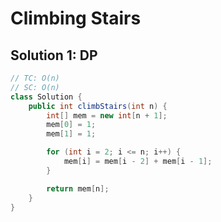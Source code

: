 # Climbing Stairs

## Solution 1: DP

```java
// TC: O(n)
// SC: O(n)
class Solution {
    public int climbStairs(int n) {
        int[] mem = new int[n + 1];
        mem[0] = 1;
        mem[1] = 1;

        for (int i = 2; i <= n; i++) {
            mem[i] = mem[i - 2] + mem[i - 1];
        }

        return mem[n];
    }
}
```
